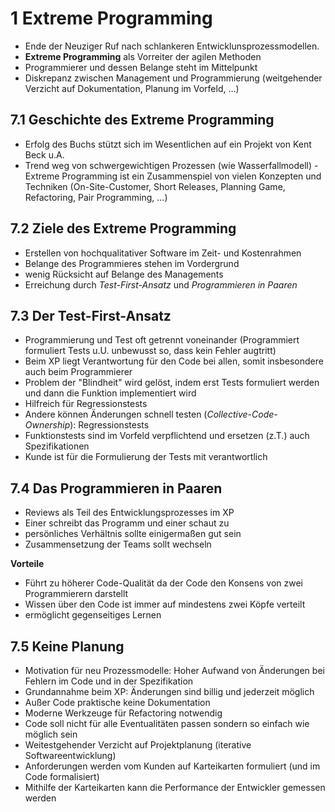 # 1 Extreme Programming

- Ende der Neuziger Ruf nach schlankeren Entwicklunsprozessmodellen.
- **Extreme Programming** als Vorreiter der agilen Methoden
- Programmierer und dessen Belange steht im Mittelpunkt
- Diskrepanz zwischen Management und Programmierung (weitgehender Verzicht auf Dokumentation, Planung im Vorfeld, ...)

## 7.1 Geschichte des Extreme Programming

- Erfolg des Buchs stützt sich im Wesentlichen auf ein Projekt von Kent Beck u.A.
- Trend weg von schwergewichtigen Prozessen (wie Wasserfallmodell)
-Extreme Programming ist ein Zusammenspiel von vielen Konzepten und Techniken (On-Site-Customer, Short Releases, Planning Game, Refactoring, Pair Programming, ...)

## 7.2 Ziele des Extreme Programming

- Erstellen von hochqualitativer Software im Zeit- und Kostenrahmen
- Belange des Programmieres stehen im Vordergrund
- wenig Rücksicht auf Belange des Managements
- Erreichung durch *Test-First-Ansatz* und *Programmieren in Paaren*

## 7.3 Der Test-First-Ansatz

- Programmierung und Test oft getrennt voneinander (Programmiert formuliert Tests u.U. unbewusst so, dass kein Fehler augtritt)
- Beim XP liegt Verantwortung für den Code bei allen, somit insbesondere auch beim Programmierer
- Problem der "Blindheit" wird gelöst, indem erst Tests formuliert werden und dann die Funktion implementiert wird
- Hilfreich für Regressionstests
- Andere können Änderungen schnell testen (*Collective-Code-Ownership*): Regressionstests
- Funktionstests sind im Vorfeld verpflichtend und ersetzen (z.T.) auch Spezifikationen
- Kunde ist für die Formulierung der Tests mit verantwortlich

## 7.4 Das Programmieren in Paaren

- Reviews als Teil des Entwicklungsprozesses im XP
- Einer schreibt das Programm und einer schaut zu
- persönliches Verhältnis sollte einigermaßen gut sein
- Zusammensetzung der Teams sollt wechseln

**Vorteile**

- Führt zu höherer Code-Qualität da der Code den Konsens von zwei Programmierern darstellt
- Wissen über den Code ist immer auf mindestens zwei Köpfe verteilt
- ermöglicht gegenseitiges Lernen

## 7.5 Keine Planung

- Motivation für neu Prozessmodelle: Hoher Aufwand von Änderungen bei Fehlern im Code und in der Spezifikation
- Grundannahme beim XP: Änderungen sind billig und jederzeit möglich
- Außer Code praktische keine Dokumentation
- Moderne Werkzeuge für Refactoring notwendig
- Code soll nicht für alle Eventualitäten passen sondern so einfach wie möglich sein
- Weitestgehender Verzicht auf Projektplanung (iterative Softwareentwicklung)
- Anforderungen werden vom Kunden auf Karteikarten formuliert (und im Code formalisiert)
- Mithilfe der Karteikarten kann die Performance der Entwickler gemessen werden
